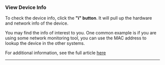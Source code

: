### View Device Info

To check the device info, click the **"i" button**. It will pull up the hardware and network info of the device.



You may find the info of interest to you. One common example is if you are using some network monitoring tool, you can use the MAC address to lookup the device in the other systems.

For additional information, see the full article [here](https://support.optisigns.com/hc/en-us/articles/30010338528659)

---
